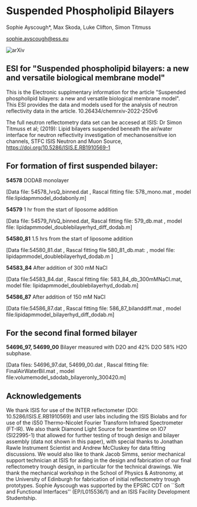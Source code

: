 # Suspended Phospholipid Bilayers
Sophie Ayscough*, Max Skoda, Luke Clifton, Simon Titmuss

sophie.ayscough@ess.eu

 ![arXiv](https://img.shields.io/badge/Chemrxiv-10.26434%2Fchemrxiv--2022--250v6-red)
 
 
 
## ESI for "Suspended phospholipid bilayers: a new and versatile biological membrane model"
This is the Electronic supplmentary information for the article "Suspended phospholipid bilayers: a new and versatile biological membrane model". This ESI provides the data and models used for the analysis of neutron reflectivity data in the article.
10.26434/chemrxiv-2022-250v6

The full neutron reflectometry data set can be accesed at ISIS: 
Dr Simon Titmuss et al; (2019): Lipid bilayers suspended beneath the air/water interface for neutron reflectivity investigation of mechanosensitive ion channels, STFC ISIS Neutron and Muon Source, https://doi.org/10.5286/ISIS.E.RB1910569-1


## For formation of first suspended bilayer:

**54578**
DODAB monolayer

[Data file: 54578_IvsQ_binned.dat , Rascal fitting file: 578_mono.mat , model file:lipidapmmodel_dodabonly.m] 



**54579**
1 hr from the start of liposome addition

[Data file: 54579_IVsQ_binned.dat, Rascal fitting file: 579_db.mat , model file: lipidapmmodel_doublebilayerhyd_diff_dodab.m] 



**54580_81**
1.5 hrs from the start of liposome addition

[Data file:54580_81.dat , Rascal fitting file 580_81_db.mat: , model file: lipidapmmodel_doublebilayerhyd_dodab.m ] 



**54583_84**
After addition of 300 mM NaCl

[Data file:54583_84.dat , Rascal fitting file: 583_84_db_300mMNaCl.mat, model file: lipidapmmodel_doublebilayerhyd_dodab.m] 



**54586_87**
After addition of 150 mM NaCl

[Data file:54586_87.dat , Rascal fitting file: 586_87_bilanddiff.mat , model file:lipidapmmodel_bilayerhyd_diff_dodab.m] 

## For the second final formed bilayer

**54696_97, 54699_00**
Bilayer measured with D2O and 42% D2O 58% H2O subphase.

[Data files: 54696_97.dat, 54699_00.dat , Rascal fitting file: FinalAirWaterBil.mat , model file:volumemodel_sdodab_bilayeronly_300420.m] 

## Acknowledgements
We thank ISIS for use of the INTER reflectometer (DOI: 10.5286/ISIS.E.RB1910569) and user labs including the ISIS Biolabs and for use of the iS50 Thermo-Nicolet Fourier Transform Infrared Spectrometer (FT-IR). We also thank Diamond Light Source for beamtime on IO7 (SI22995-1) that allowed for further testing of trough design and bilayer assembly (data not shown in this paper), with special thanks to Jonathan Rawle Instrument Scientist and Andrew McCluskey for data fitting discussions. We would also like to thank Jacob Simms, senior mechanical support technician at ISIS for aiding in the design and fabrication of our final reflectometry trough design, in particular for the technical drawings. We thank the mechanical workshop in the School of Physics \& Astronomy, at the University of Edinburgh for fabrication of initial reflectometry trough prototypes. Sophie Ayscough was supported by the EPSRC CDT on ``Soft and Functional Interfaces'' (EP/L015536/1) and an ISIS Facility Development Studentship.
